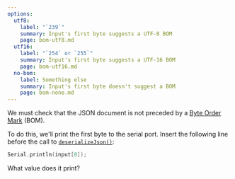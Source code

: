 ```yaml
---
options:
  utf8:
    label: "`239`"
    summary: Input's first byte suggests a UTF-8 BOM
    page: bom-utf8.md
  utf16:
    label: "`254` or `255`"
    summary: Input's first byte suggests a UTF-16 BOM
    page: bom-utf16.md
  no-bom:
    label: Something else
    summary: Input's first byte doesn't suggest a BOM
    page: bom-none.md
---
```


We must check that the JSON document is not preceded by a  [Byte Order Mark](https://en.wikipedia.org/wiki/Byte_order_mark) (BOM).

To do this, we'll print the first byte to the serial port. Insert the following line before the call to [`deserializeJson()`](/v7/api/json/deserializejson/):

```c++
Serial.println(input[0]);
```

What value does it print?
